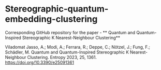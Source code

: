 # Stereographic-quantum-embedding-clustering
 Corresponding GitHub repository for the paper - 
** Quantum and Quantum-Inspired Stereographic K Nearest-Neighbour Clustering**
 
Viladomat Jasso, A.; Modi, A.; Ferrara, R.; Deppe, C.; Nötzel, J.; Fung, F.; Schädler, M. Quantum and Quantum-Inspired Stereographic K Nearest-Neighbour Clustering. Entropy 2023, 25, 1361. 
https://doi.org/10.3390/e25091361
